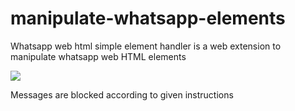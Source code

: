 # manipulate-whatsapp-elements
Whatsapp web html simple element handler is a web extension to manipulate whatsapp web HTML elements

![](/zex-manipulations.gif)

Messages are blocked according to given instructions
